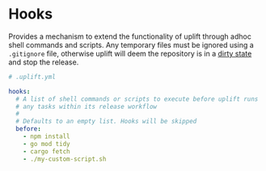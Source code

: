 # Hooks

Provides a mechanism to extend the functionality of uplift through adhoc shell commands and scripts. Any temporary files must be ignored using a `.gitignore` file, otherwise uplift will deem the repository is in a [dirty state](../faq/gitdirty.md) and stop the release.

```yaml linenums="1"
# .uplift.yml

hooks:
  # A list of shell commands or scripts to execute before uplift runs
  # any tasks within its release workflow
  #
  # Defaults to an empty list. Hooks will be skipped
  before:
    - npm install
    - go mod tidy
    - cargo fetch
    - ./my-custom-script.sh
```
